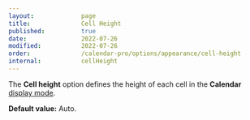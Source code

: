 ```yaml
---
layout:             page
title:              Cell Height 
published:          true
date:               2022-07-26
modified:           2022-07-26
order:              /calendar-pro/options/appearance/cell-height
internal:           cellHeight
---
```

The **Cell height** option defines the height of each cell in the **Calendar** [display mode](./display-mode.md).

**Default value:** Auto.

